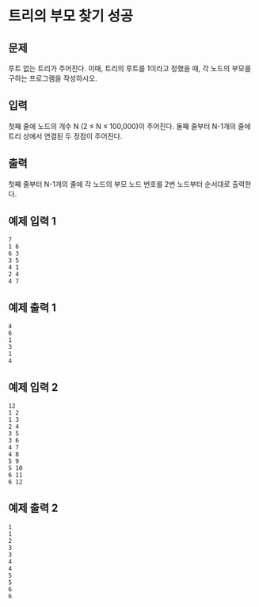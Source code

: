 # 트리의 부모 찾기 성공

## 문제

루트 없는 트리가 주어진다. 이때, 트리의 루트를 1이라고 정했을 때, 각 노드의 부모를 구하는 프로그램을 작성하시오.

## 입력

첫째 줄에 노드의 개수 N (2 ≤ N ≤ 100,000)이 주어진다. 둘째 줄부터 N-1개의 줄에 트리 상에서 연결된 두 정점이 주어진다.

## 출력

첫째 줄부터 N-1개의 줄에 각 노드의 부모 노드 번호를 2번 노드부터 순서대로 출력한다.

## 예제 입력 1 

```
7
1 6
6 3
3 5
4 1
2 4
4 7
```

## 예제 출력 1 

```
4
6
1
3
1
4
```

## 예제 입력 2 

```
12
1 2
1 3
2 4
3 5
3 6
4 7
4 8
5 9
5 10
6 11
6 12
```

## 예제 출력 2 

```
1
1
2
3
3
4
4
5
5
6
6
```